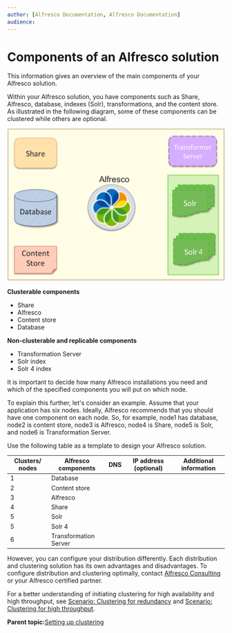 ```yaml
---
author: [Alfresco Documentation, Alfresco Documentation]
audience: 
---
```


# Components of an Alfresco solution

This information gives an overview of the main components of your Alfresco solution.

Within your Alfresco solution, you have components such as Share, Alfresco, database, indexes \(Solr\), transformations, and the content store. As illustrated in the following diagram, some of these components can be clustered while others are optional.

![](../images/Alfsolution.png)

**Clusterable components**

-   Share
-   Alfresco
-   Content store
-   Database

**Non-clusterable and replicable components**

-   Transformation Server
-   Solr index
-   Solr 4 index

It is important to decide how many Alfresco installations you need and which of the specified components you will put on which node.

To explain this further, let's consider an example. Assume that your application has six nodes. Ideally, Alfresco recommends that you should have one component on each node. So, for example, node1 has database, node2 is content store, node3 is Alfresco, node4 is Share, node5 is Solr, and node6 is Transformation Server.

Use the following table as a template to design your Alfresco solution.

|Clusters/ nodes|Alfresco components|DNS|IP address \(optional\)|Additional information|
|---------------|-------------------|---|-----------------------|----------------------|
|1|Database| | | |
|2|Content store| | | |
|3|Alfresco| | | |
|4|Share| | | |
|5|Solr| | | |
|5|Solr 4| | | |
|6|Transformation Server| | | |

However, you can configure your distribution differently. Each distribution and clustering solution has its own advantages and disadvantages. To configure distribution and clustering optimally, contact [Alfresco Consulting](http://www.alfresco.com/services/consulting) or your Alfresco certified partner.

For a better understanding of initiating clustering for high availability and high throughput, see [Scenario: Clustering for redundancy](cluster-scenario-redundancy.md) and [Scenario: Clustering for high throughput](cluster-scenario-throughput.md).

**Parent topic:**[Setting up clustering](../concepts/ha-intro.md)


